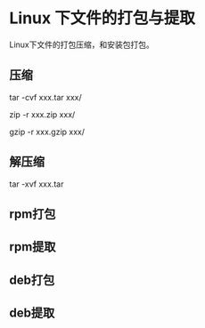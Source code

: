 # Linux 下文件的打包与提取

Linux下文件的打包压缩，和安装包打包。

## 压缩

tar -cvf xxx.tar xxx/

zip -r xxx.zip xxx/

gzip -r xxx.gzip xxx/

## 解压缩

tar -xvf xxx.tar

## rpm打包

## rpm提取



## deb打包

## deb提取

